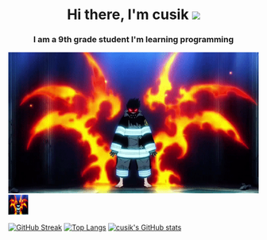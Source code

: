 <h1 align="center">Hi there, I'm cusik</a> 
<img src="https://github.com/blackcater/blackcater/raw/main/images/Hi.gif" height="32"/></h1>
<h3 align="center">I am a 9th grade student I'm learning programming</h3>

![](shinra.gif)
<img src= "shinra.gif" width="40" height="40" />

                                           
                                           
                                           
                                           
[![GitHub Streak](https://github-readme-streak-stats.herokuapp.com/?user=cusik)](https://git.io/streak-stats)
[![Top Langs](https://github-readme-stats.vercel.app/api/top-langs/?username=cusik&layout=compact)](https://github.com/cusik/github-readme-stats)
[![cusik's GitHub stats](https://github-readme-stats.vercel.app/api?username=cusik)](https://github.com/cusik/github-readme-stats)
